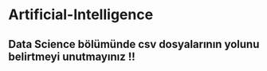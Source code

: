 # Artificial-Intelligence

## Data Science bölümünde csv dosyalarının yolunu belirtmeyi unutmayınız !!
